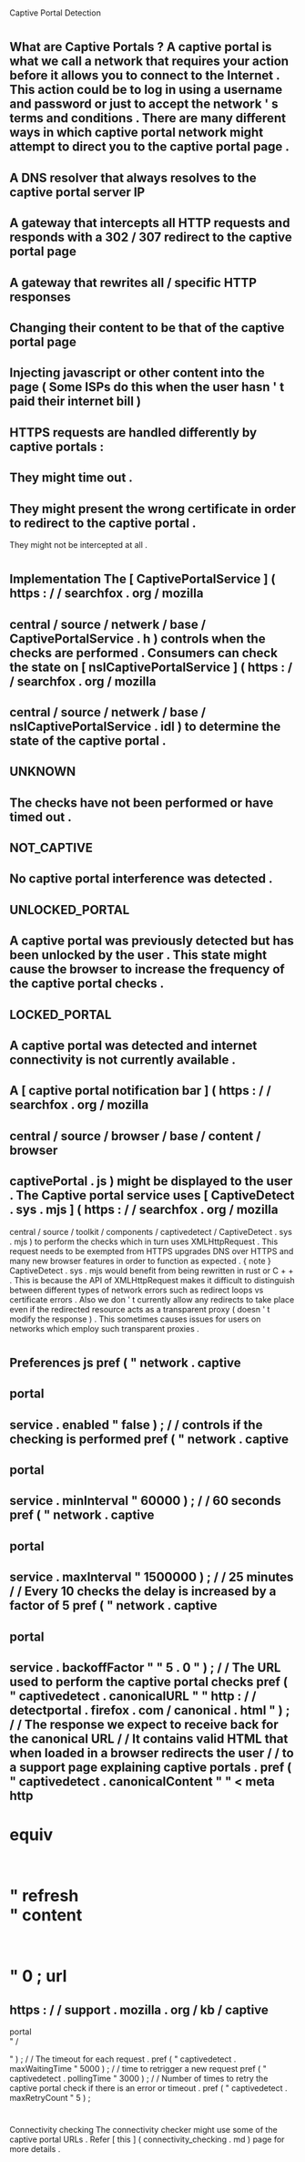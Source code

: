 #
Captive
Portal
Detection
#
#
What
are
Captive
Portals
?
A
captive
portal
is
what
we
call
a
network
that
requires
your
action
before
it
allows
you
to
connect
to
the
Internet
.
This
action
could
be
to
log
in
using
a
username
and
password
or
just
to
accept
the
network
'
s
terms
and
conditions
.
There
are
many
different
ways
in
which
captive
portal
network
might
attempt
to
direct
you
to
the
captive
portal
page
.
-
A
DNS
resolver
that
always
resolves
to
the
captive
portal
server
IP
-
A
gateway
that
intercepts
all
HTTP
requests
and
responds
with
a
302
/
307
redirect
to
the
captive
portal
page
-
A
gateway
that
rewrites
all
/
specific
HTTP
responses
-
Changing
their
content
to
be
that
of
the
captive
portal
page
-
Injecting
javascript
or
other
content
into
the
page
(
Some
ISPs
do
this
when
the
user
hasn
'
t
paid
their
internet
bill
)
-
HTTPS
requests
are
handled
differently
by
captive
portals
:
-
They
might
time
out
.
-
They
might
present
the
wrong
certificate
in
order
to
redirect
to
the
captive
portal
.
-
They
might
not
be
intercepted
at
all
.
#
#
Implementation
The
[
CaptivePortalService
]
(
https
:
/
/
searchfox
.
org
/
mozilla
-
central
/
source
/
netwerk
/
base
/
CaptivePortalService
.
h
)
controls
when
the
checks
are
performed
.
Consumers
can
check
the
state
on
[
nsICaptivePortalService
]
(
https
:
/
/
searchfox
.
org
/
mozilla
-
central
/
source
/
netwerk
/
base
/
nsICaptivePortalService
.
idl
)
to
determine
the
state
of
the
captive
portal
.
-
UNKNOWN
-
The
checks
have
not
been
performed
or
have
timed
out
.
-
NOT_CAPTIVE
-
No
captive
portal
interference
was
detected
.
-
UNLOCKED_PORTAL
-
A
captive
portal
was
previously
detected
but
has
been
unlocked
by
the
user
.
This
state
might
cause
the
browser
to
increase
the
frequency
of
the
captive
portal
checks
.
-
LOCKED_PORTAL
-
A
captive
portal
was
detected
and
internet
connectivity
is
not
currently
available
.
-
A
[
captive
portal
notification
bar
]
(
https
:
/
/
searchfox
.
org
/
mozilla
-
central
/
source
/
browser
/
base
/
content
/
browser
-
captivePortal
.
js
)
might
be
displayed
to
the
user
.
The
Captive
portal
service
uses
[
CaptiveDetect
.
sys
.
mjs
]
(
https
:
/
/
searchfox
.
org
/
mozilla
-
central
/
source
/
toolkit
/
components
/
captivedetect
/
CaptiveDetect
.
sys
.
mjs
)
to
perform
the
checks
which
in
turn
uses
XMLHttpRequest
.
This
request
needs
to
be
exempted
from
HTTPS
upgrades
DNS
over
HTTPS
and
many
new
browser
features
in
order
to
function
as
expected
.
{
note
}
CaptiveDetect
.
sys
.
mjs
would
benefit
from
being
rewritten
in
rust
or
C
+
+
.
This
is
because
the
API
of
XMLHttpRequest
makes
it
difficult
to
distinguish
between
different
types
of
network
errors
such
as
redirect
loops
vs
certificate
errors
.
Also
we
don
'
t
currently
allow
any
redirects
to
take
place
even
if
the
redirected
resource
acts
as
a
transparent
proxy
(
doesn
'
t
modify
the
response
)
.
This
sometimes
causes
issues
for
users
on
networks
which
employ
such
transparent
proxies
.
#
#
Preferences
js
pref
(
"
network
.
captive
-
portal
-
service
.
enabled
"
false
)
;
/
/
controls
if
the
checking
is
performed
pref
(
"
network
.
captive
-
portal
-
service
.
minInterval
"
60000
)
;
/
/
60
seconds
pref
(
"
network
.
captive
-
portal
-
service
.
maxInterval
"
1500000
)
;
/
/
25
minutes
/
/
Every
10
checks
the
delay
is
increased
by
a
factor
of
5
pref
(
"
network
.
captive
-
portal
-
service
.
backoffFactor
"
"
5
.
0
"
)
;
/
/
The
URL
used
to
perform
the
captive
portal
checks
pref
(
"
captivedetect
.
canonicalURL
"
"
http
:
/
/
detectportal
.
firefox
.
com
/
canonical
.
html
"
)
;
/
/
The
response
we
expect
to
receive
back
for
the
canonical
URL
/
/
It
contains
valid
HTML
that
when
loaded
in
a
browser
redirects
the
user
/
/
to
a
support
page
explaining
captive
portals
.
pref
(
"
captivedetect
.
canonicalContent
"
"
<
meta
http
-
equiv
=
\
"
refresh
\
"
content
=
\
"
0
;
url
=
https
:
/
/
support
.
mozilla
.
org
/
kb
/
captive
-
portal
\
"
/
>
"
)
;
/
/
The
timeout
for
each
request
.
pref
(
"
captivedetect
.
maxWaitingTime
"
5000
)
;
/
/
time
to
retrigger
a
new
request
pref
(
"
captivedetect
.
pollingTime
"
3000
)
;
/
/
Number
of
times
to
retry
the
captive
portal
check
if
there
is
an
error
or
timeout
.
pref
(
"
captivedetect
.
maxRetryCount
"
5
)
;
#
#
Connectivity
checking
The
connectivity
checker
might
use
some
of
the
captive
portal
URLs
.
Refer
[
this
]
(
connectivity_checking
.
md
)
page
for
more
details
.
